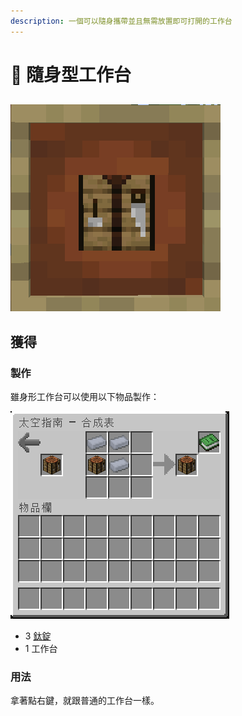 ```yaml
---
description: 一個可以隨身攜帶並且無需放置即可打開的工作台
---
```


# 🎲 隨身型工作台

##

![](<../.gitbook/assets/image (227) (1).png>)

## 獲得

### 製作

雖身形工作台可以使用以下物品製作：

![](<../.gitbook/assets/image (220) (1) (1) (1) (1) (1).png>)



* 3 [鈦錠](titanium-ingot.md)
* 1 工作台

### 用法

拿著點右鍵，就跟普通的工作台一樣。
